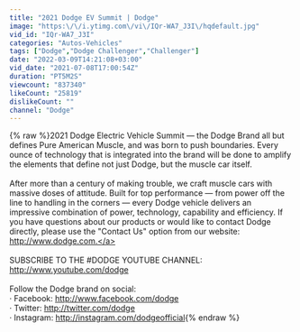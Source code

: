 ```yaml
---
title: "2021 Dodge EV Summit | Dodge"
image: "https:\/\/i.ytimg.com\/vi\/IQr-WA7_J3I\/hqdefault.jpg"
vid_id: "IQr-WA7_J3I"
categories: "Autos-Vehicles"
tags: ["Dodge","Dodge Challenger","Challenger"]
date: "2022-03-09T14:21:08+03:00"
vid_date: "2021-07-08T17:00:54Z"
duration: "PT5M2S"
viewcount: "837340"
likeCount: "25819"
dislikeCount: ""
channel: "Dodge"
---
```

{% raw %}2021 Dodge Electric Vehicle Summit — the Dodge Brand all but defines Pure American Muscle, and was born to push boundaries. Every ounce of technology that is integrated into the brand will be done to amplify the elements that define not just Dodge, but the muscle car itself. <br /><br />After more than a century of making trouble, we craft muscle cars with massive doses of attitude. Built for top performance — from power off the line to handling in the corners — every Dodge vehicle delivers an impressive combination of power, technology, capability and efficiency. If you have questions about our products or would like to contact Dodge directly, please use the &quot;Contact Us&quot; option from our website: <a rel="nofollow" target="blank" href="http://www.dodge.com.">http://www.dodge.com.</a><br /> <br />SUBSCRIBE TO THE #DODGE YOUTUBE CHANNEL: <br /><a rel="nofollow" target="blank" href="http://www.youtube.com/dodge">http://www.youtube.com/dodge</a><br /> <br />Follow the Dodge brand on social:<br />·  Facebook: <a rel="nofollow" target="blank" href="http://www.facebook.com/dodge">http://www.facebook.com/dodge</a><br />·  Twitter: <a rel="nofollow" target="blank" href="http://twitter.com/dodge">http://twitter.com/dodge</a><br />·  Instagram: <a rel="nofollow" target="blank" href="http://instagram.com/dodgeofficial">http://instagram.com/dodgeofficial</a>{% endraw %}
